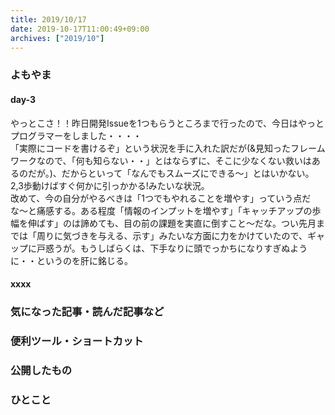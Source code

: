 ```yaml
---
title: 2019/10/17
date: 2019-10-17T11:00:49+09:00
archives: ["2019/10"]
---
```

### よもやま
#### day-3
やっとこさ！！昨日開発Issueを1つもらうところまで行ったので、今日はやっとプログラマーをしました・・・・  
「実際にコードを書けるぞ」という状況を手に入れた訳だが(&見知ったフレームワークなので、「何も知らない・・」とはならずに、そこに少なくない救いはあるのだが。)、だからといって「なんでもスムーズにできる〜」とはいかない。2,3歩動けばすぐ何かに引っかかる!みたいな状況。  
改めて、今の自分がやるべきは「1つでもやれることを増やす」っていう点だな〜と痛感する。ある程度「情報のインプットを増やす」「キャッチアップの歩幅を伸ばす」のは諦めても、目の前の課題を実直に倒すこと〜だな。つい先月までは「周りに気づきを与える、示す」みたいな方面に力をかけていたので、ギャップに戸惑うが。もうしばらくは、下手なりに頭でっかちになりすぎぬように・・というのを肝に銘じる。

#### xxxx

### 気になった記事・読んだ記事など

### 便利ツール・ショートカット

### 公開したもの

### ひとこと
